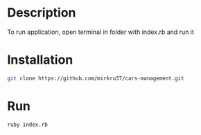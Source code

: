 # Description
To run application, open terminal in folder with index.rb and run it

# Installation
```bash
git clone https://github.com/mirkru37/cars-management.git
```
# Run
```bash
ruby index.rb
```
